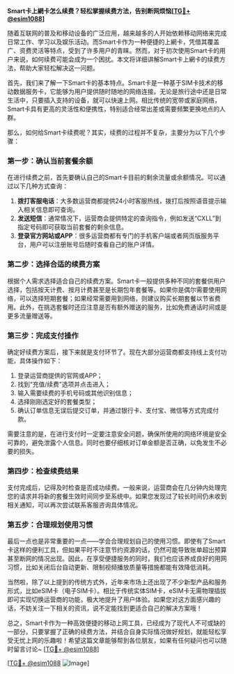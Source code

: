 **Smart卡上網卡怎么续费？轻松掌握续费方法，告别断网烦恼[[TG💪+ @esim1088](https://t.me/s/esim1088)]**

随着互联网的普及和移动设备的广泛应用，越来越多的人开始依赖移动网络来完成日常工作、学习以及娱乐活动。而Smart卡作为一种便捷的上網卡，凭借其覆盖广、资费灵活等特点，受到了许多用户的青睐。然而，对于初次使用Smart卡的用户来说，如何续费可能会成为一个困扰。本文将详细讲解Smart卡上網卡的续费方法，帮助大家轻松解决这一问题。

首先，我们来了解一下Smart卡的基本特点。Smart卡是一种基于SIM卡技术的移动数据服务卡，它能够为用户提供随时随地的网络连接。无论是旅行途中还是日常生活中，只要插入支持的设备，就可以快速上网。相比传统的宽带或家庭网络，Smart卡具有更高的灵活性和便携性，特别适合经常出差或需要频繁更换地点的人群。

那么，如何给Smart卡续费呢？其实，续费的过程并不复杂，主要分为以下几个步骤：

### **第一步：确认当前套餐余额**
在进行续费之前，首先要确认自己的Smart卡目前的剩余流量或余额情况。可以通过以下几种方式查询：
1. **拨打客服电话**：大多数运营商都提供24小时客服热线，拨打后按照语音提示输入相关信息即可查询。
2. **发送短信**：通常情况下，运营商会提供特定的查询指令，例如发送“CXLL”到指定号码即可获取当前套餐的剩余信息。
3. **登录官方网站或APP**：很多运营商都有专门的手机客户端或者网页版服务平台，用户可以注册账号后随时查看自己的账户详情。

### **第二步：选择合适的续费方案**
根据个人需求选择适合自己的续费方案。Smart卡一般提供多种不同的套餐供用户选择，包括按天计费、按月计费甚至是长期包年套餐等。如果你是偶尔需要使用网络，可以选择短期套餐；如果经常需要用到网络，则建议购买长期套餐以节省费用。此外，在挑选套餐时还应注意是否有额外赠送的服务，比如免费通话时间或是更多流量赠送等。

### **第三步：完成支付操作**
确定好续费方案后，接下来就是支付环节了。现在大部分运营商都支持线上支付功能，具体操作如下：
1. 登录运营商提供的官网或APP；
2. 找到“充值/续费”选项并点击进入；
3. 输入需要续费的手机号码或其他识别信息；
4. 选择刚刚选定好的套餐类型；
5. 确认订单信息无误后提交订单，并通过银行卡、支付宝、微信等方式完成付款。

需要注意的是，在进行支付时一定要注意安全问题，确保所使用的网络环境是安全可靠的，避免泄露个人信息。同时也要仔细核对订单金额是否正确，以免发生不必要的损失。

### **第四步：检查续费结果**
支付完成后，记得及时检查是否成功续费。一般来说，运营商会在几分钟内处理完您的请求并将新的套餐生效时间同步至系统中。如果您发现过了较长时间仍未收到相关通知，可以再次尝试联系客服咨询具体情况。

### **第五步：合理规划使用习惯**
最后一点也是非常重要的一点——学会合理规划自己的使用习惯。即使有了Smart卡这样的便利工具，但如果平时不注意节约资源的话，仍然可能导致账单超出预算甚至断网的情况出现。因此，在享受便捷服务的同时，我们也应该养成良好的用网习惯，比如关闭后台自动更新、限制视频播放质量等措施都能有效降低消耗。

当然啦，除了以上提到的传统方式外，近年来市场上还出现了不少新型产品和服务形式，比如eSIM卡（电子SIM卡）。相比于传统实体SIM卡，eSIM卡无需物理插拔即可实现切换运营商的功能，极大地提升了用户体验。如果您对这方面感兴趣的话，不妨关注一下相关的资讯，说不定能找到更适合自己的解决方案哦！

总之，Smart卡作为一种高效便捷的移动上网工具，已经成为了现代人不可或缺的一部分。只要掌握了正确的续费方法，并结合自身实际情况做好规划，就能轻松享受无忧上网的乐趣啦！希望这篇文章能够帮到各位朋友，如果有任何疑问也可以随时留言讨论~ [[TG💪+ @esim1088](https://t.me/s/esim1088)]

[[TG💪+ @esim1088](https://t.me/s/esim1088) ![Image](https://i.postimg.cc/4NQfJmqS/Snipaste-2025-05-13-00-14-12.png)]